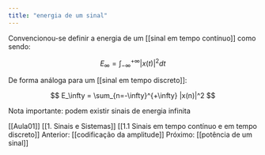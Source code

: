 ```yaml
---
title: "energia de um sinal"
---
```



Convencionou-se definir a energia de um [[sinal em tempo contínuo]] como sendo:

$$E_\infty = \int_{-\infty}^{+\infty} |x(t)|^2 dt$$

De forma análoga para um [[sinal em tempo discreto]]:

$$ E_\infty = \sum_{n=-\infty}^{+\infty} |x(n)|^2 $$

Nota importante: podem existir sinais de energia infinita

[[Aula01]]
[[1. Sinais e Sistemas]]
[[1.1 Sinais em tempo contínuo e em tempo discreto]]
Anterior: [[codificação da amplitude]]
Próximo: [[potência de um sinal]]

